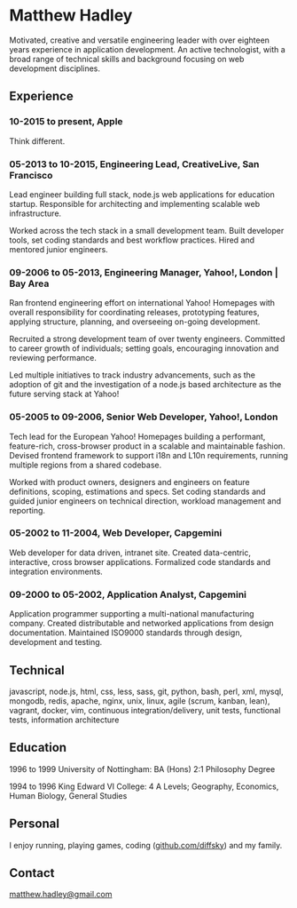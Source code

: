# Matthew Hadley

Motivated, creative and versatile engineering leader with over eighteen years
experience in application development. An active technologist, with a broad range
of technical skills and background focusing on web development disciplines.


## Experience

### 10-2015 to present, Apple

Think different.


### 05-2013 to 10-2015, Engineering Lead, CreativeLive, San Francisco

Lead engineer building full stack, node.js web applications for education startup.
Responsible for architecting and implementing scalable web infrastructure.

Worked across the tech stack in a small development team. Built developer tools,
set coding standards and best workflow practices. Hired and mentored junior engineers.


### 09-2006 to 05-2013, Engineering Manager, Yahoo!, London | Bay Area

Ran frontend engineering effort on international Yahoo! Homepages with overall
responsibility for coordinating releases, prototyping features, applying structure,
planning, and overseeing on-going development.

Recruited a strong development team of over twenty engineers. Committed to career
growth of individuals; setting goals, encouraging innovation and reviewing performance.

Led multiple initiatives to track industry advancements, such as the adoption of git
and the investigation of a node.js based architecture as the future serving stack at Yahoo!


### 05-2005 to 09-2006, Senior Web Developer, Yahoo!, London

Tech lead for the European Yahoo! Homepages building a performant, feature-rich,
cross-browser product in a scalable and maintainable fashion. Devised frontend
framework to support i18n and L10n requirements, running multiple regions from a
shared codebase.

Worked with product owners, designers and engineers on feature definitions, scoping,
estimations and specs. Set coding standards and guided junior engineers on technical
direction, workload management and reporting.


### 05-2002 to 11-2004, Web Developer, Capgemini

Web developer for data driven, intranet site. Created data-centric, interactive,
cross browser applications. Formalized code standards and integration environments.


### 09-2000 to 05-2002, Application Analyst, Capgemini

Application programmer supporting a multi-national manufacturing company.
Created distributable and networked applications from design documentation.
Maintained ISO9000 standards through design, development and testing.


## Technical

javascript, node.js, html, css, less, sass, git, python, bash, perl, xml, mysql, mongodb,
redis, apache, nginx, unix, linux, agile (scrum, kanban, lean), vagrant, docker, vim,
continuous integration/delivery, unit tests, functional tests, information architecture


## Education

1996 to 1999 University of Nottingham: BA (Hons) 2:1 Philosophy Degree

1994 to 1996 King Edward VI College: 4 A Levels; Geography, Economics, Human Biology, General Studies


## Personal

I enjoy running, playing games, coding ([github.com/diffsky](https://github.com/diffsky)) and my family.


## Contact

[matthew.hadley@gmail.com](mailto:matthew.hadley@gmail.com)
